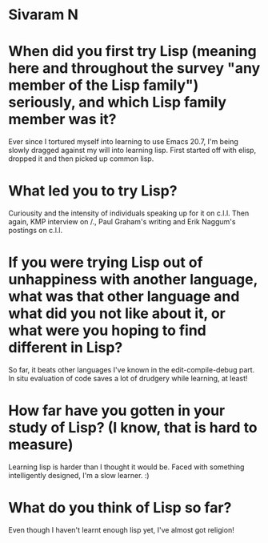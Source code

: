 # Sivaram N

# When did you first try Lisp (meaning here and throughout the survey "any member of the Lisp family") seriously, and which Lisp family member was it?

Ever since I tortured myself into learning to use Emacs 20.7, I'm
being slowly dragged against my will into learning lisp.  First
started off with elisp, dropped it and then picked up common lisp.

# What led you to try Lisp?

Curiousity and the intensity of individuals speaking up for it on
c.l.l.  Then again, KMP interview on /., Paul Graham's writing and
Erik Naggum's postings on c.l.l.

# If you were trying Lisp out of unhappiness with another language, what was that other language and what did you not like about it, or what were you hoping to find different in Lisp?

So far, it beats other languages I've known in the edit-compile-debug
part. In situ evaluation of code saves a lot of drudgery while
learning, at least!

# How far have you gotten in your study of Lisp? (I know, that is hard to measure)

Learning lisp is harder than I thought it would be.  Faced with
something intelligently designed, I'm a slow learner. :)

# What do you think of Lisp so far?

Even though I haven't learnt enough lisp yet, I've almost got
religion!

